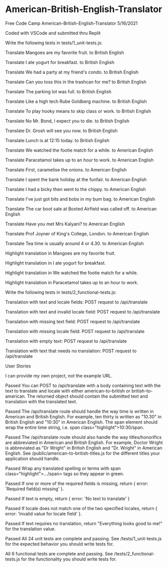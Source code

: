 # American-British-English-Translator

Free Code Camp American-British-English-Translator 5/16/2021

Coded with VSCode and submitted thru Replit

Write the following tests in tests/1_unit-tests.js:

Translate Mangoes are my favorite fruit. to British English

Translate I ate yogurt for breakfast. to British English

Translate We had a party at my friend's condo. to British English

Translate Can you toss this in the trashcan for me? to British English

Translate The parking lot was full. to British English

Translate Like a high tech Rube Goldberg machine. to British English

Translate To play hooky means to skip class or work. to British English

Translate No Mr. Bond, I expect you to die. to British English

Translate Dr. Grosh will see you now. to British English

Translate Lunch is at 12:15 today. to British English

Translate We watched the footie match for a while. to American English

Translate Paracetamol takes up to an hour to work. to American English

Translate First, caramelise the onions. to American English

Translate I spent the bank holiday at the funfair. to American English

Translate I had a bicky then went to the chippy. to American English

Translate I've just got bits and bobs in my bum bag. to American English

Translate The car boot sale at Boxted Airfield was called off. to American English

Translate Have you met Mrs Kalyani? to American English

Translate Prof Joyner of King's College, London. to American English

Translate Tea time is usually around 4 or 4.30. to American English

Highlight translation in Mangoes are my favorite fruit.

Highlight translation in I ate yogurt for breakfast.

Highlight translation in We watched the footie match for a while.

Highlight translation in Paracetamol takes up to an hour to work.

Write the following tests in tests/2_functional-tests.js:

Translation with text and locale fields: POST request to /api/translate

Translation with text and invalid locale field: POST request to /api/translate

Translation with missing text field: POST request to /api/translate

Translation with missing locale field: POST request to /api/translate

Translation with empty text: POST request to /api/translate

Translation with text that needs no translation: POST request to /api/translate

User Stories

I can provide my own project, not the example URL.

Passed
You can POST to /api/translate with a body containing text with the text to translate and locale with either american-to-british or british-to-american. The returned object should contain the submitted text and translation with the translated text.

Passed
The /api/translate route should handle the way time is written in American and British English. For example, ten thirty is written as "10.30" in British English and "10:30" in American English. The span element should wrap the entire time string, i.e. span class="highlight">10:30/span.

Passed
The /api/translate route should also handle the way titles/honorifics are abbreviated in American and British English. For example, Doctor Wright is abbreviated as "Dr Wright" in British English and "Dr. Wright" in American English. See /public/american-to-british-titles.js for the different titles your application should handle.

Passed
Wrap any translated spelling or terms with span class="highlight">.../span> tags so they appear in green.

Passed
If one or more of the required fields is missing, return { error: 'Required field(s) missing' }.

Passed
If text is empty, return { error: 'No text to translate' }

Passed
If locale does not match one of the two specified locales, return { error: 'Invalid value for locale field' }.

Passed
If text requires no translation, return "Everything looks good to me!" for the translation value.

Passed
All 24 unit tests are complete and passing. See /tests/1_unit-tests.js for the expected behavior you should write tests for.

All 6 functional tests are complete and passing. See /tests/2_functional-tests.js for the functionality you should write tests for.
